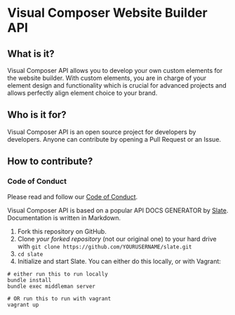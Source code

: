# Visual Composer Website Builder API

## What is it?

Visual Composer API allows you to develop your own custom elements for the website builder. With custom elements, you are in charge of your element design and functionality which is crucial for advanced projects and allows perfectly align element choice to your brand.

## Who is it for?

Visual Composer API is an open source project for developers by developers. Anyone can contribute by opening a Pull Request or an Issue.

## How to contribute?

### Code of Conduct
Please read and follow our [Code of Conduct](./CODE_OF_CONDUCT.md).

Visual Composer API is based on a popular API DOCS GENERATOR by [Slate](https://github.com/lord/slate). Documentation is written in Markdown.

1. Fork this repository on GitHub.
2. Clone *your forked repository* (not our original one) to your hard drive with `git clone https://github.com/YOURUSERNAME/slate.git`
3. `cd slate`
4. Initialize and start Slate. You can either do this locally, or with Vagrant:

```shell
# either run this to run locally
bundle install
bundle exec middleman server

# OR run this to run with vagrant
vagrant up
```
